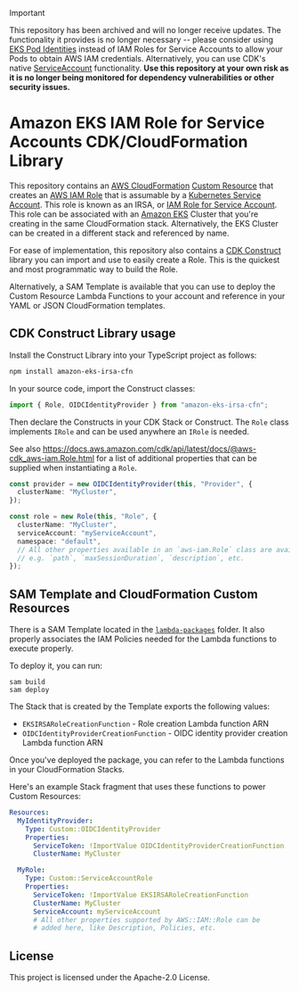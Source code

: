 > [!IMPORTANT]
> This repository has been archived and will no longer receive updates. The functionality it
> provides is no longer necessary -- please consider using
> [EKS Pod Identities](https://docs.aws.amazon.com/eks/latest/userguide/pod-identities.html)
> instead of IAM Roles for Service Accounts to allow your Pods to obtain AWS IAM credentials.
> Alternatively, you can use CDK's native
> [ServiceAccount](https://docs.aws.amazon.com/cdk/api/v2/docs/aws-cdk-lib.aws_eks.ServiceAccount.html) functionality.
> **Use this repository at your own risk as it is no longer being monitored for dependency
> vulnerabilities or other security issues.**

# Amazon EKS IAM Role for Service Accounts CDK/CloudFormation Library

This repository contains an [AWS
CloudFormation](https://aws.amazon.com/cloudformation/) [Custom
Resource](https://docs.aws.amazon.com/AWSCloudFormation/latest/UserGuide/template-custom-resources.html)
that creates an [AWS IAM
Role](https://docs.aws.amazon.com/IAM/latest/UserGuide/id_roles.html) that is
assumable by a [Kubernetes Service
Account](https://kubernetes.io/docs/tasks/configure-pod-container/configure-service-account/).
This role is known as an IRSA, or [IAM Role for Service
Account](https://docs.aws.amazon.com/eks/latest/userguide/iam-roles-for-service-accounts.html).
This role can be associated with an [Amazon EKS](https://aws.amazon.com/eks/)
Cluster that you're creating in the same CloudFormation stack. Alternatively,
the EKS Cluster can be created in a different stack and referenced by name.

For ease of implementation, this repository also contains a [CDK
Construct](https://docs.aws.amazon.com/cdk/latest/guide/constructs.html) library
you can import and use to easily create a Role. This is the quickest and most
programmatic way to build the Role.

Alternatively, a SAM Template is available that you can use to deploy the Custom
Resource Lambda Functions to your account and reference in your YAML or JSON
CloudFormation templates.

## CDK Construct Library usage

Install the Construct Library into your TypeScript project as follows:

```sh
npm install amazon-eks-irsa-cfn
```

In your source code, import the Construct classes:

```typescript
import { Role, OIDCIdentityProvider } from "amazon-eks-irsa-cfn";
```

Then declare the Constructs in your CDK Stack or Construct. The `Role` class
implements `IRole` and can be used anywhere an `IRole` is needed.

See also
https://docs.aws.amazon.com/cdk/api/latest/docs/@aws-cdk_aws-iam.Role.html for a
list of additional properties that can be supplied when instantiating a `Role`.

```typescript
const provider = new OIDCIdentityProvider(this, "Provider", {
  clusterName: "MyCluster",
});

const role = new Role(this, "Role", {
  clusterName: "MyCluster",
  serviceAccount: "myServiceAccount",
  namespace: "default",
  // All other properties available in an `aws-iam.Role` class are available
  // e.g. `path`, `maxSessionDuration`, `description`, etc.
});
```

## SAM Template and CloudFormation Custom Resources

There is a SAM Template located in the [`lambda-packages`](lambda-packages/)
folder. It also properly associates the IAM Policies needed for the Lambda
functions to execute properly.

To deploy it, you can run:

```
sam build
sam deploy
```

The Stack that is created by the Template exports the following values:

- `EKSIRSARoleCreationFunction` - Role creation Lambda function ARN
- `OIDCIdentityProviderCreationFunction` - OIDC identity provider creation Lambda function ARN

Once you've deployed the package, you can refer to the Lambda
functions in your CloudFormation Stacks.

Here's an example Stack fragment that uses these functions to power
Custom Resources:

```yaml
Resources:
  MyIdentityProvider:
    Type: Custom::OIDCIdentityProvider
    Properties:
      ServiceToken: !ImportValue OIDCIdentityProviderCreationFunction
      ClusterName: MyCluster

  MyRole:
    Type: Custom::ServiceAccountRole
    Properties:
      ServiceToken: !ImportValue EKSIRSARoleCreationFunction
      ClusterName: MyCluster
      ServiceAccount: myServiceAccount
      # All other properties supported by AWS::IAM::Role can be
      # added here, like Description, Policies, etc.
```

## License

This project is licensed under the Apache-2.0 License.

